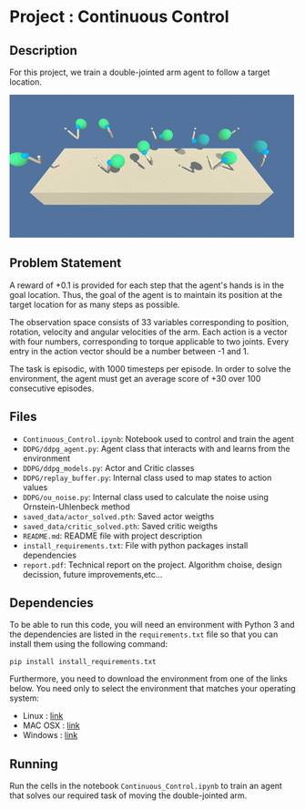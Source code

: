 # Project : Continuous Control 

## Description 
For this project, we train a double-jointed arm agent to follow a target location.

![Double Joint Agent](images/DoubleJointAgent.gif)

## Problem Statement 
A reward of +0.1 is provided for each step that the agent's hands is in the goal location.
Thus, the goal of the agent is to maintain its position at the target location for as many
steps as possible.

The observation space consists of 33 variables corresponding to position, rotation, velocity 
and angular velocities of the arm. 
Each action is a vector with four numbers, corresponding to torque applicable to two joints. 
Every entry in the action vector should be a number between -1 and 1. 

The task is episodic, with 1000 timesteps per episode. In order to solve the environment, 
the agent must get an average score of +30 over 100 consecutive episodes.

## Files 
- `Continuous_Control.ipynb`: Notebook used to control and train the agent 
- `DDPG/ddpg_agent.py`: Agent class that interacts with and learns from the environment 
- `DDPG/ddpg_models.py`: Actor and Critic classes 
- `DDPG/replay_buffer.py`: Internal class used to map states to action values
- `DDPG/ou_noise.py`: Internal class used to calculate the noise using Ornstein-Uhlenbeck method
- `saved_data/actor_solved.pth`: Saved actor weigths
- `saved_data/critic_solved.pth`: Saved critic weigths
- `README.md`: README file with project description
- `install_requirements.txt`: File with python packages install dependencies
- `report.pdf`: Technical report on the project. Algorithm choise, design decission, future improvements,etc... 

## Dependencies
To be able to run this code, you will need an environment with Python 3 and 
the dependencies are listed in the `requirements.txt` file so that you can install them
using the following command: 
```
pip install install_requirements.txt
``` 

Furthermore, you need to download the environment from one of the links below. You need only to select
the environment that matches your operating system:
- Linux : [link](https://s3-us-west-1.amazonaws.com/udacity-drlnd/P2/Reacher/one_agent/Reacher_Linux.zip)
- MAC OSX : [link](https://s3-us-west-1.amazonaws.com/udacity-drlnd/P2/Reacher/Reacher.app.zip)
- Windows : [link](https://s3-us-west-1.amazonaws.com/udacity-drlnd/P2/Reacher/Reacher_Windows_x86_64.zip)

## Running
Run the cells in the notebook `Continuous_Control.ipynb` to train an agent that solves our required
task of moving the double-jointed arm.
